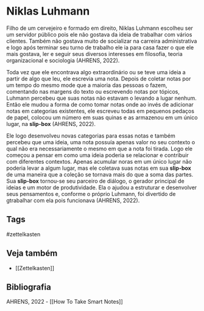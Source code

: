# Niklas Luhmann

Filho de um cervejeiro e formado em direito, Niklas Luhmann escolheu ser um servidor público pois ele não gostava da ideia de trabalhar com vários clientes. Também não gostava muito de socializar na carreira administrativa e logo após terminar seu turno de trabalho ele ia para casa fazer o que ele mais gostava, ler e seguir seus diversos interesses em filosofia, teoria organizacional e sociologia (AHRENS, 2022).

Toda vez que ele encontrava algo extraordinário ou se teve uma ideia a partir de algo que leu, ele escrevia uma nota. Depois de coletar notas por um tempo do mesmo mode que a maioria das pessoas o fazem, comentando nas margens do texto ou escrevendo notas por tópicos, Luhmann percebeu que suas notas não estavam o levando a lugar nenhum. Então ele mudou a forma de como tomar notas onde ao invés de adicionar notas em categorias existentes, ele escreveu todas em pequenos pedaços de papel, colocou um número em suas quinas e as armazenou em um único lugar, na **slip-box** (AHRENS, 2022).

Ele logo desenvolveu novas categorias para essas notas e também percebeu que uma ideia, uma nota possuía apenas valor no seu contexto o qual não era necessariamente o mesmo em que a nota foi tirada. Logo ele começou a pensar em como uma ideia poderia se relacionar e contribuir com diferentes contextos. Apenas acumular noras em um único lugar não poderia levar a algum lugar, mas ele coletava suas notas em sua **slip-box** de uma maneira que a coleção se tornava mais do que a soma das partes. Sua **slip-box** tornou-se seu parceiro de diálogo, o gerador principal de ideias e um motor de produtividade. Ela o ajudou a estruturar e desenvolver seus pensamentos e, conforme o próprio Luhmann, foi divertido de gtrabalhar com ela pois funcionava (AHRENS, 2022).

## Tags

#zettelkasten

## Veja também

- [[Zettelkasten]]

## Bibliografia

 AHRENS, 2022 - [[How To Take Smart Notes]]

